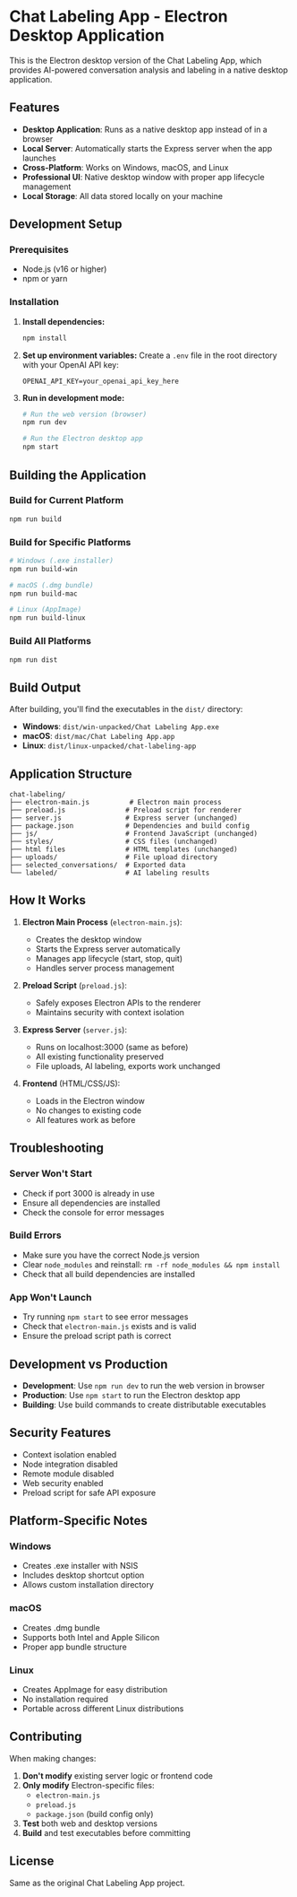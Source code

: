 # Chat Labeling App - Electron Desktop Application

This is the Electron desktop version of the Chat Labeling App, which provides AI-powered conversation analysis and labeling in a native desktop application.

## Features

- **Desktop Application**: Runs as a native desktop app instead of in a browser
- **Local Server**: Automatically starts the Express server when the app launches
- **Cross-Platform**: Works on Windows, macOS, and Linux
- **Professional UI**: Native desktop window with proper app lifecycle management
- **Local Storage**: All data stored locally on your machine

## Development Setup

### Prerequisites

- Node.js (v16 or higher)
- npm or yarn

### Installation

1. **Install dependencies:**
   ```bash
   npm install
   ```

2. **Set up environment variables:**
   Create a `.env` file in the root directory with your OpenAI API key:
   ```
   OPENAI_API_KEY=your_openai_api_key_here
   ```

3. **Run in development mode:**
   ```bash
   # Run the web version (browser)
   npm run dev
   
   # Run the Electron desktop app
   npm start
   ```

## Building the Application

### Build for Current Platform

```bash
npm run build
```

### Build for Specific Platforms

```bash
# Windows (.exe installer)
npm run build-win

# macOS (.dmg bundle)
npm run build-mac

# Linux (AppImage)
npm run build-linux
```

### Build All Platforms

```bash
npm run dist
```

## Build Output

After building, you'll find the executables in the `dist/` directory:

- **Windows**: `dist/win-unpacked/Chat Labeling App.exe`
- **macOS**: `dist/mac/Chat Labeling App.app`
- **Linux**: `dist/linux-unpacked/chat-labeling-app`

## Application Structure

```
chat-labeling/
├── electron-main.js          # Electron main process
├── preload.js               # Preload script for renderer
├── server.js                # Express server (unchanged)
├── package.json             # Dependencies and build config
├── js/                      # Frontend JavaScript (unchanged)
├── styles/                  # CSS files (unchanged)
├── html files               # HTML templates (unchanged)
├── uploads/                 # File upload directory
├── selected_conversations/  # Exported data
└── labeled/                 # AI labeling results
```

## How It Works

1. **Electron Main Process** (`electron-main.js`):
   - Creates the desktop window
   - Starts the Express server automatically
   - Manages app lifecycle (start, stop, quit)
   - Handles server process management

2. **Preload Script** (`preload.js`):
   - Safely exposes Electron APIs to the renderer
   - Maintains security with context isolation

3. **Express Server** (`server.js`):
   - Runs on localhost:3000 (same as before)
   - All existing functionality preserved
   - File uploads, AI labeling, exports work unchanged

4. **Frontend** (HTML/CSS/JS):
   - Loads in the Electron window
   - No changes to existing code
   - All features work as before

## Troubleshooting

### Server Won't Start

- Check if port 3000 is already in use
- Ensure all dependencies are installed
- Check the console for error messages

### Build Errors

- Make sure you have the correct Node.js version
- Clear `node_modules` and reinstall: `rm -rf node_modules && npm install`
- Check that all build dependencies are installed

### App Won't Launch

- Try running `npm start` to see error messages
- Check that `electron-main.js` exists and is valid
- Ensure the preload script path is correct

## Development vs Production

- **Development**: Use `npm run dev` to run the web version in browser
- **Production**: Use `npm start` to run the Electron desktop app
- **Building**: Use build commands to create distributable executables

## Security Features

- Context isolation enabled
- Node integration disabled
- Remote module disabled
- Web security enabled
- Preload script for safe API exposure

## Platform-Specific Notes

### Windows
- Creates .exe installer with NSIS
- Includes desktop shortcut option
- Allows custom installation directory

### macOS
- Creates .dmg bundle
- Supports both Intel and Apple Silicon
- Proper app bundle structure

### Linux
- Creates AppImage for easy distribution
- No installation required
- Portable across different Linux distributions

## Contributing

When making changes:

1. **Don't modify** existing server logic or frontend code
2. **Only modify** Electron-specific files:
   - `electron-main.js`
   - `preload.js`
   - `package.json` (build config only)
3. **Test** both web and desktop versions
4. **Build** and test executables before committing

## License

Same as the original Chat Labeling App project.
